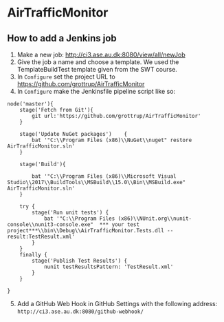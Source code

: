 # AirTrafficMonitor

## How to add a Jenkins job

1. Make a new job: http://ci3.ase.au.dk:8080/view/all/newJob
2. Give the job a name and choose a template. We used the TemplateBuildTest template given from the SWT course.
3. In `Configure` set the project URL to https://github.com/grottrup/AirTrafficMonitor
4. In `Configure` make the Jenkinsfile pipeline script like so:

``` Jenkinsfile
node('master'){
    stage('Fetch from Git'){
        git url:'https://github.com/grottrup/AirTrafficMonitor'
    }
    
    stage('Update NuGet packages')    {
        bat '"C:\\Program Files (x86)\\NuGet\\nuget" restore AirTrafficMonitor.sln'
    }
    
    stage('Build'){
    
        bat '"C:\\Program Files (x86)\\Microsoft Visual Studio\\2017\\BuildTools\\MSBuild\\15.0\\Bin\\MSBuild.exe" AirTrafficMonitor.sln'
    }
    
    try {
        stage('Run unit tests') {
            bat '"C:\\Program Files (x86)\\NUnit.org\\nunit-console\\nunit3-console.exe"  *** your test project***\\bin\\Debug\\AirTrafficMonitor.Tests.dll --result:TestResult.xml'
        }
    }
    finally {
        stage('Publish Test Results') {
            nunit testResultsPattern: 'TestResult.xml'
        }
    }
    
}
```

5. Add a GitHub Web Hook in GitHub Settings with the following address: `http://ci3.ase.au.dk:8080/github-webhook/`

